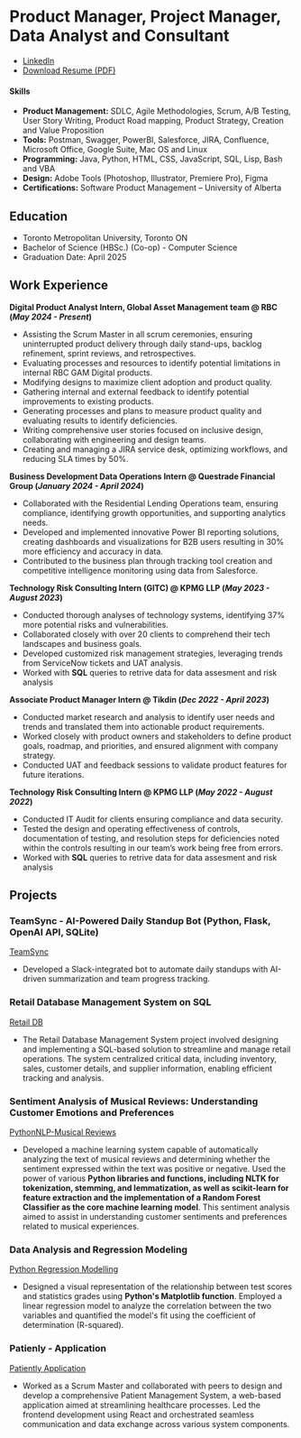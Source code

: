 # Product Manager, Project Manager, Data Analyst and Consultant
- [LinkedIn](https://www.linkedin.com/in/sreya-saha-roy/)
- [Download Resume (PDF)](https://drive.google.com/file/d/1BTJ3MoBItro8aNzmq32o_12hkBnbcCNY/view?usp=sharing)


#### Skills
-	**Product Management:** SDLC, Agile Methodologies, Scrum, A/B Testing, User Story Writing, Product Road mapping, Product Strategy, Creation and Value Proposition
-	**Tools:** Postman, Swagger, PowerBI, Salesforce, JIRA, Confluence, Microsoft Office, Google Suite, Mac OS and Linux
-	**Programming:** Java, Python, HTML, CSS, JavaScript, SQL, Lisp, Bash and VBA
-	**Design:** Adobe Tools (Photoshop, Illustrator, Premiere Pro), Figma
-	**Certifications:** Software Product Management – University of Alberta

## Education
- Toronto Metropolitan University, Toronto ON
- Bachelor of Science (HBSc.) (Co-op) - Computer Science
- Graduation Date: April 2025

## Work Experience
**Digital Product Analyst Intern, Global Asset Management team @ RBC (_May 2024 - Present_)**
- Assisting the Scrum Master in all scrum ceremonies, ensuring uninterrupted product delivery through daily stand-ups, backlog refinement,
  sprint reviews, and retrospectives.
- Evaluating processes and resources to identify potential limitations in internal RBC GAM Digital products.
- Modifying designs to maximize client adoption and product quality.
- Gathering internal and external feedback to identify potential improvements to existing products.
- Generating processes and plans to measure product quality and evaluating results to identify deficiencies.
- Writing comprehensive user stories focused on inclusive design, collaborating with engineering and design teams.
- Creating and managing a JIRA service desk, optimizing workflows, and reducing SLA times by 50%.


**Business Development Data Operations Intern @ Questrade Financial Group (_January 2024 - April 2024_)**
- Collaborated with the Residential Lending Operations team, ensuring compliance, identifying growth opportunities, and supporting analytics needs.
- Developed and implemented innovative Power BI reporting solutions, creating dashboards and visualizations for B2B users resulting in 30%
  more efficiency and accuracy in data.
- Contributed to the business plan through tracking tool creation and competitive intelligence monitoring using data from Salesforce.


**Technology Risk Consulting Intern (GITC) @ KPMG LLP (_May 2023 - August 2023_)**
- Conducted thorough analyses of technology systems, identifying 37% more potential risks and vulnerabilities.
- Collaborated closely with over 20 clients to comprehend their tech landscapes and business goals.
- Developed customized risk management strategies, leveraging trends from ServiceNow tickets and UAT analysis.
- Worked with **SQL** queries to retrive data for data assesment and risk analysis 

**Associate Product Manager Intern @ Tikdin (_Dec 2022 - April 2023_)**
- Conducted market research and analysis to identify user needs and trends and translated them into actionable product requirements.
- Worked closely with product owners and stakeholders to define product goals, roadmap, and priorities, and ensured alignment with company strategy.
- Conducted UAT and feedback sessions to validate product features for future iterations.

**Technology Risk Consulting Intern @ KPMG LLP (_May 2022 - August 2022_)**
- Conducted IT Audit for clients ensuring compliance and data security.
- Tested the design and operating effectiveness of controls, documentation of testing, and resolution steps for deficiencies noted within the controls resulting in our team’s work being free from errors.
- Worked with **SQL** queries to retrive data for data assesment and risk analysis

## Projects

### TeamSync - AI-Powered Daily Standup Bot (Python, Flask, OpenAI API, SQLite)
[TeamSync](https://github.com/SreyaRoy/TeamSync)
- Developed a Slack-integrated bot to automate daily standups with AI-driven summarization and team progress tracking.
  
### Retail Database Management System on SQL
[Retail DB](https://docs.google.com/document/d/1cHbGIaNpiZuic652lDaPn-YkFfdhXN7y/edit?usp=share_link&ouid=106019795377681287874&rtpof=true&sd=true)
- The Retail Database Management System project involved designing and implementing a SQL-based solution to streamline and manage retail operations. The system centralized critical data, including inventory, sales, customer details, and supplier information, enabling efficient tracking and analysis.

### Sentiment Analysis of Musical Reviews: Understanding Customer Emotions and Preferences
[PythonNLP-Musical Reviews](https://github.com/SreyaRoy/PythonNLP.git)
- Developed a machine learning system capable of automatically analyzing the text of musical reviews and determining whether the sentiment expressed within the text was positive or negative. Used the power of various **Python libraries and functions, including NLTK for tokenization, stemming, and lemmatization, as well as scikit-learn for feature extraction and the implementation of a Random Forest Classifier as the core machine learning model**. This sentiment analysis aimed to assist in understanding customer sentiments and preferences related to musical experiences.

### Data Analysis and Regression Modeling
[Python Regression Modelling](https://github.com/SreyaRoy/PythonRegression)
- Designed a visual representation of the relationship between test scores and statistics grades using **Python's Matplotlib function**. Employed a linear regression model to analyze the correlation between the two variables and quantified the model's fit using the coefficient of determination (R-squared).

### Patienly - Application
[Patiently Application](https://github.com/rubendplaza/patient-management-system)

- Worked as a Scrum Master and collaborated with peers to design and develop a comprehensive Patient Management System, a web-based application aimed at streamlining healthcare processes. Led the frontend development using React and orchestrated seamless communication and data exchange across various system components.



